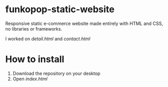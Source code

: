 # funkopop-static-website
Responsive static e-commerce website made entirely with HTML and CSS, no libraries or frameworks.

I worked on _detail.html_ and _contact.html_

# How to install
1. Download the repository on your desktop
2. Open  _index.html_ 

